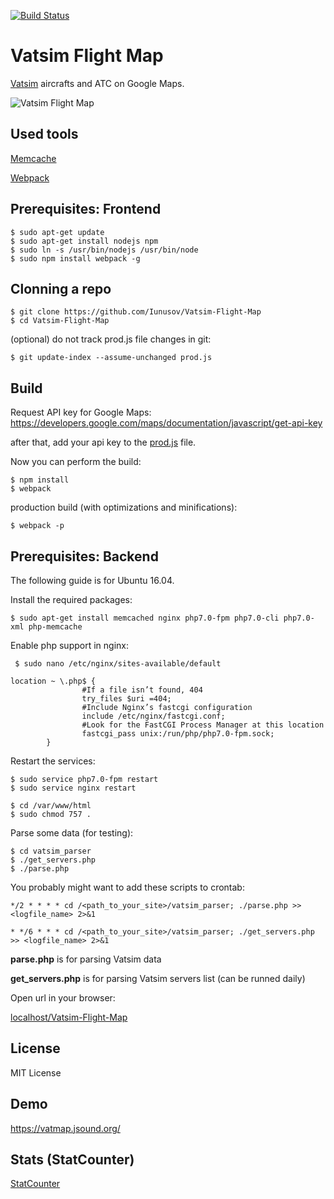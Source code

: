 [![Build Status](https://travis-ci.org/Iunusov/Vatsim-Flight-Map.svg?branch=master)](https://travis-ci.org/Iunusov/Vatsim-Flight-Map)

# Vatsim Flight Map
[Vatsim](https://wikipedia.org/wiki/VATSIM) aircrafts and ATC on Google Maps.

![Vatsim Flight Map](https://raw.githubusercontent.com/Iunusov/Vatsim-Flight-Map/master/img/mobileview.png "Vatsim Flight Map")

## Used tools
[Memcache](http://php.net/manual/ru/book.memcache.php)

[Webpack](https://webpack.github.io/docs/tutorials/getting-started/)

## Prerequisites: Frontend

    $ sudo apt-get update
    $ sudo apt-get install nodejs npm
    $ sudo ln -s /usr/bin/nodejs /usr/bin/node
    $ sudo npm install webpack -g

## Clonning a repo

    $ git clone https://github.com/Iunusov/Vatsim-Flight-Map
    $ cd Vatsim-Flight-Map

(optional) do not track prod.js file changes in git:

    $ git update-index --assume-unchanged prod.js

## Build

Request API key for Google Maps:
https://developers.google.com/maps/documentation/javascript/get-api-key

after that, add your api key to the [prod.js](https://github.com/Iunusov/Vatsim-Flight-Map/blob/master/prod.js) file.

Now you can perform the build:

    $ npm install
    $ webpack

production build (with optimizations and minifications):

    $ webpack -p

## Prerequisites: Backend

The following guide is for Ubuntu 16.04.

Install the required packages:

    $ sudo apt-get install memcached nginx php7.0-fpm php7.0-cli php7.0-xml php-memcache

Enable php support in nginx:

     $ sudo nano /etc/nginx/sites-available/default

```
location ~ \.php$ {
                #If a file isn’t found, 404
                try_files $uri =404;
                #Include Nginx’s fastcgi configuration
                include /etc/nginx/fastcgi.conf;
                #Look for the FastCGI Process Manager at this location
                fastcgi_pass unix:/run/php/php7.0-fpm.sock;
        }
```

Restart the services:

    $ sudo service php7.0-fpm restart
    $ sudo service nginx restart
    
    $ cd /var/www/html
    $ sudo chmod 757 .

Parse some data (for testing):

    $ cd vatsim_parser
    $ ./get_servers.php
    $ ./parse.php

You probably might want to add these scripts to crontab:
```
*/2 * * * * cd /<path_to_your_site>/vatsim_parser; ./parse.php >> <logfile_name> 2>&1

* */6 * * * cd /<path_to_your_site>/vatsim_parser; ./get_servers.php >> <logfile_name> 2>&1
```
**parse.php** is for parsing Vatsim data

**get_servers.php** is for parsing Vatsim servers list (can be runned daily)

Open url in your browser:

[localhost/Vatsim-Flight-Map](http://localhost/Vatsim-Flight-Map)

## License

MIT License

## Demo

https://vatmap.jsound.org/

## Stats (StatCounter)

[StatCounter](http://statcounter.com/p10266561/summary/?guest=1)




